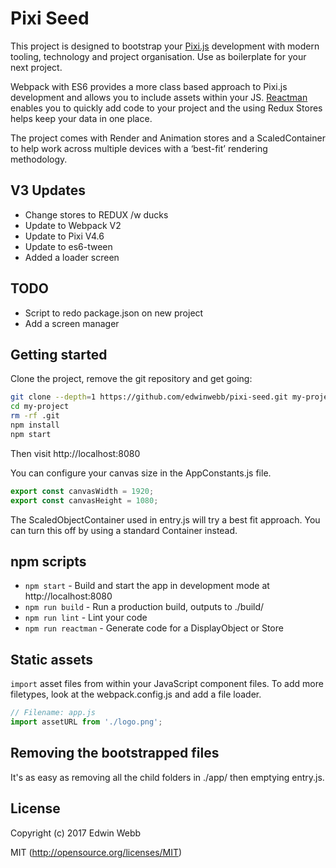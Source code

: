 # Pixi Seed

This project is designed to bootstrap your [Pixi.js](https://github.com/pixijs/pixi.js) development with modern tooling, technology and project organisation. Use as boilerplate for your next project.

Webpack with ES6 provides a more class based approach to Pixi.js development and allows you to include assets within your JS. [Reactman](https://www.npmjs.com/package/reactman) enables you to quickly add code to your project and the using Redux Stores helps keep your data in one place.

The project comes with Render and Animation stores and a ScaledContainer to help work across multiple devices with a ‘best-fit’ rendering methodology.

## V3 Updates
* Change stores to REDUX /w ducks
* Update to Webpack V2
* Update to Pixi V4.6
* Update to es6-tween
* Added a loader screen

## TODO
* Script to redo package.json on new project
* Add a screen manager

## Getting started

Clone the project, remove the git repository and get going:

```bash
git clone --depth=1 https://github.com/edwinwebb/pixi-seed.git my-project
cd my-project
rm -rf .git
npm install
npm start
```

Then visit http://localhost:8080

You can configure your canvas size in the AppConstants.js file.

```js
export const canvasWidth = 1920;
export const canvasHeight = 1080;
```

The ScaledObjectContainer used in entry.js will try a best fit approach. You can turn this off by using a standard Container instead. 

## npm scripts

* `npm start` - Build and start the app in development mode at http://localhost:8080
* `npm run build` - Run a production build, outputs to ./build/
* `npm run lint` - Lint your code
* `npm run reactman` - Generate code for a DisplayObject or Store

## Static assets

`import` asset files from within your JavaScript component files. To add more
filetypes, look at the webpack.config.js and add a file loader.

```javascript
// Filename: app.js
import assetURL from './logo.png';
```

## Removing the bootstrapped files
It's as easy as removing all the child folders in ./app/ then emptying entry.js.

## License

Copyright (c) 2017 Edwin Webb

MIT (http://opensource.org/licenses/MIT)
